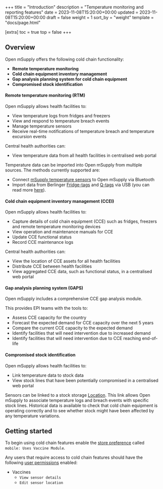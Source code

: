 +++
title = "Introduction"
description = "Temperature monitoring and reporting features"
date = 2023-11-08T15:20:00+00:00
updated = 2023-11-08T15:20:00+00:00
draft = false
weight = 1
sort_by = "weight"
template = "docs/page.html"

[extra]
toc = true
top = false
+++

## Overview

Open mSupply offers the following cold chain functionality: 

- **Remote temperature monitoring** 
- **Cold chain equipment inventory management** 
- **Gap analysis planning system for cold chain equipment**
- **Compromised stock identification** 

#### Remote temperature monitoring (RTM)

Open mSupply allows health facilities to:
- View temperature logs from fridges and freezers 
- View and respond to temperature breach events
- Manage temperature sensors
- Receive real-time notifications of temperature breach and temperature excursion events

Central health authorities can: 
- View temperature data from all health facilities in centralised web portal

Temperature data can be imported into Open mSupply from multiple sources. 
The methods currently supported are:  
- Connect [mSupply temperature sensors](https://msupply.foundation/open-msupply/cold-chain/#mSupplySensor) to Open mSupply via Bluetooth
- Import data from Berlinger [Fridge-tags](https://www.berlinger.com/cold-chain-management/refrigerator-temperature-logger-solution-1) and [Q-tags](https://www.berlinger.com/shipment-monitoring-solutions) via USB (you can read more [here](https://www.berlinger.com/partnership-msupply)).

#### Cold chain equipment inventory management (CCEI)

Open mSupply allows health facilities to:
- Capture details of cold chain equipment (CCE) such as fridges, freezers and remote temperature monitoring devices
- View operation and maintenance manuals for CCE
- Update CCE functional status
- Record CCE maintenance logs

Central health authorities can: 
- View the location of CCE assets for all health facilities
- Distribute CCE between health facilities
- View aggregated CCE data, such as functional status, in a centralised web portal
#### Gap analysis planning system (GAPS)

Open mSupply includes a comprehensive CCE gap analysis module. 

This provides EPI teams with the tools to: 
- Assess CCE capacity for the country
- Forecast the expected demand for CCE capacity over the next 5 years
- Compare the current CCE capacity to the expected demand
- Identify facilities that will need intervention due to increased demand
- Identify facilities that will need intervention due to CCE reaching end-of-life
#### Compromised stock identification

Open mSupply allows health facilities to: 
- Link temperature data to stock data
- View stock lines that have been potentially compromised in a centralised web portal

Sensors can be linked to a stock storage [Location](/docs/inventory/locations/). 
This link allows Open mSupply to associate temperature logs and breach events with specific stock lines. 
Historical data is available to check that cold chain equipment is operating correctly and to see whether stock might have been affected by any temperature variations.

## Getting started

To begin using cold chain features enable the [store preference](https://docs.msupply.org.nz/other_stuff:virtual_stores#preferences_tab) called `mobile: Uses Vaccine Module`.

Any users that require access to cold chain features should have the following [user permissions](https://docs.msupply.org.nz/admin:managing_users#permissions_tabs) enabled:

- Vaccines
  - `View sensor details`
  - `Edit sensor location`

